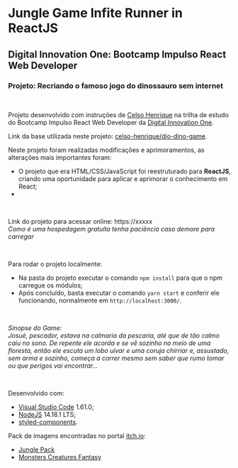 # Jungle Game Infite Runner in ReactJS
## Digital Innovation One: Bootcamp Impulso React Web Developer
### Projeto: Recriando o famoso jogo do dinossauro sem internet

&nbsp;

Projeto desenvolvido com instruções de [Celso Henrique](https://www.linkedin.com/in/devfrontend/) na trilha de estudo do Bootcamp Impulso React Web Developer da [Digital Innovation One](https://digitalinnovation.one/).

Link da base utilizada neste projeto: [celso-henrique/dio-dino-game](https://github.com/celso-henrique/dio-dino-game).

Neste projeto foram realizadas modificações e aprimoramentos, as alterações mais importantes foram:
* O projeto que era HTML/CSS/JavaScript foi reestruturado para **ReactJS**, criando uma oportunidade para aplicar e aprimorar o conhecimento em React;
* 

&nbsp;

Link do projeto para acessar online: https://xxxxx <br/>
*Como é uma hospedagem gratuíta tenha paciência caso demore para carregar*

&nbsp;

Para rodar o projeto localmente:
* Na pasta do projeto executar o comando `npm install` para que o npm carregue os módulos;
* Após concluído, basta executar o comando `yarn start` e conferir ele funcionando, normalmente em `http://localhost:3000/`.

&nbsp;

*Sinopse do Game:*<br/>
*Josué, pescador, estava na calmaria da pescaria, até que de tão calmo caiu no sono. De repente ele acorda e se vê sozinho no meio de uma floresta, então ele escuta um lobo uivar e uma coruja chirriar e, assustado, sem arma e sozinho, começa a correr mesmo sem saber que rumo tomar ou que perigos vai encontrar...*

&nbsp;

Desenvolvido com:
* [Visual Studio Code](https://code.visualstudio.com/) 1.61.0;
* [NodeJS](https://nodejs.org/en/) 14.18.1 LTS;
* [styled-components](https://styled-components.com/).

Pack de imagens encontradas no portal [itch.io](https://itch.io/):
* [Jungle Pack](https://jesse-m.itch.io/jungle-pack)
* [Monsters Creatures Fantasy](https://luizmelo.itch.io/monsters-creatures-fantasy)
